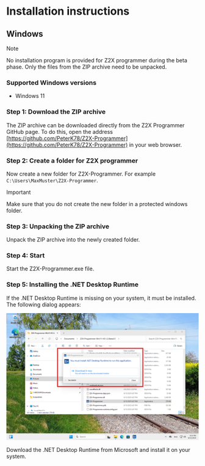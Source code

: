 # Installation instructions

## Windows

>[!NOTE]
>No installation program is provided for Z2X programmer during the beta phase. Only the files from the ZIP archive need to be unpacked.

### Supported Windows versions
* Windows 11

### Step 1: Download the ZIP archive
The ZIP archive can be downloaded directly from the Z2X Programmer GitHub page.
To do this, open the address [https://github.com/PeterK78/Z2X-Programmer](https://github.com/PeterK78/Z2X-Programmer) in your web browser.

### Step 2: Create a folder for Z2X programmer
Now create a new folder for Z2X-Programmer. For example `C:\Users\MaxMuster\Z2X-Programmer`.

> [!IMPORTANT]
> Make sure that you do not create the new folder in a protected windows folder.

### Step 3: Unpacking the ZIP archive
Unpack the ZIP archive into the newly created folder.

### Step 4: Start
Start the Z2X-Programmer.exe file.

### Step 5: Installing the .NET Desktop Runtime
If the .NET Desktop Runtime is missing on your system, it must be installed. The following dialog appears:

![.NET Runtime installation](https://github.com/PeterK78/Z2X-Programmer/blob/master/Docs/en/Assets/Z2X-Programmer-InstallNetDesktopRunTime.png)

Download the .NET Desktop Runtime from Microsoft and install it on your system.
